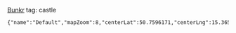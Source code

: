 [Bunkr](geo:50.7489845,15.3633231) tag: castle 
[](geo:)
```mapview
{"name":"Default","mapZoom":8,"centerLat":50.7596171,"centerLng":15.3658974,"query":"","chosenMapSource":0,"showLinks":false,"linkColor":"red"}
```
